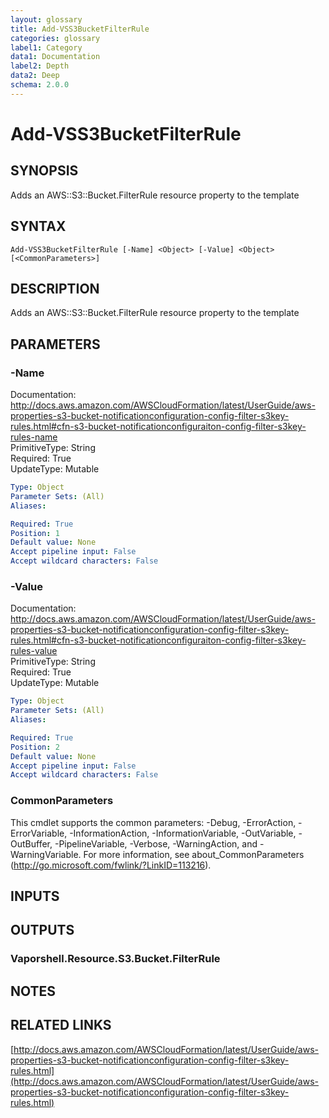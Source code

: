 ```yaml
---
layout: glossary
title: Add-VSS3BucketFilterRule
categories: glossary
label1: Category
data1: Documentation
label2: Depth
data2: Deep
schema: 2.0.0
---
```


# Add-VSS3BucketFilterRule

## SYNOPSIS
Adds an AWS::S3::Bucket.FilterRule resource property to the template

## SYNTAX

```
Add-VSS3BucketFilterRule [-Name] <Object> [-Value] <Object> [<CommonParameters>]
```

## DESCRIPTION
Adds an AWS::S3::Bucket.FilterRule resource property to the template

## PARAMETERS

### -Name
Documentation: http://docs.aws.amazon.com/AWSCloudFormation/latest/UserGuide/aws-properties-s3-bucket-notificationconfiguration-config-filter-s3key-rules.html#cfn-s3-bucket-notificationconfiguraiton-config-filter-s3key-rules-name    
PrimitiveType: String    
Required: True    
UpdateType: Mutable

```yaml
Type: Object
Parameter Sets: (All)
Aliases:

Required: True
Position: 1
Default value: None
Accept pipeline input: False
Accept wildcard characters: False
```

### -Value
Documentation: http://docs.aws.amazon.com/AWSCloudFormation/latest/UserGuide/aws-properties-s3-bucket-notificationconfiguration-config-filter-s3key-rules.html#cfn-s3-bucket-notificationconfiguraiton-config-filter-s3key-rules-value    
PrimitiveType: String    
Required: True    
UpdateType: Mutable

```yaml
Type: Object
Parameter Sets: (All)
Aliases:

Required: True
Position: 2
Default value: None
Accept pipeline input: False
Accept wildcard characters: False
```

### CommonParameters
This cmdlet supports the common parameters: -Debug, -ErrorAction, -ErrorVariable, -InformationAction, -InformationVariable, -OutVariable, -OutBuffer, -PipelineVariable, -Verbose, -WarningAction, and -WarningVariable.
For more information, see about_CommonParameters (http://go.microsoft.com/fwlink/?LinkID=113216).

## INPUTS

## OUTPUTS

### Vaporshell.Resource.S3.Bucket.FilterRule

## NOTES

## RELATED LINKS

[http://docs.aws.amazon.com/AWSCloudFormation/latest/UserGuide/aws-properties-s3-bucket-notificationconfiguration-config-filter-s3key-rules.html](http://docs.aws.amazon.com/AWSCloudFormation/latest/UserGuide/aws-properties-s3-bucket-notificationconfiguration-config-filter-s3key-rules.html)

